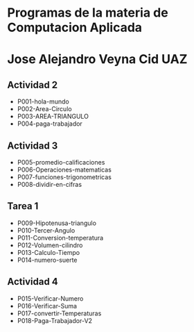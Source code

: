 # Programas de la materia de Computacion Aplicada
# Jose Alejandro Veyna Cid UAZ

## Actividad 2
- P001-hola-mundo
- P002-Area-Circulo
- P003-AREA-TRIANGULO
- P004-paga-trabajador

## Actividad 3
- P005-promedio-calificaciones
- P006-Operaciones-matematicas
- P007-funciones-trigonometricas
- P008-dividir-en-cifras

## Tarea 1
- P009-Hipotenusa-triangulo
- P010-Tercer-Angulo
- P011-Conversion-temperatura
- P012-Volumen-cilindro
- P013-Calculo-Tiempo
- P014-numero-suerte

## Actividad 4
- P015-Verificar-Numero
- P016-Verificar-Suma
- P017-convertir-Temperaturas
- P018-Paga-Trabajador-V2